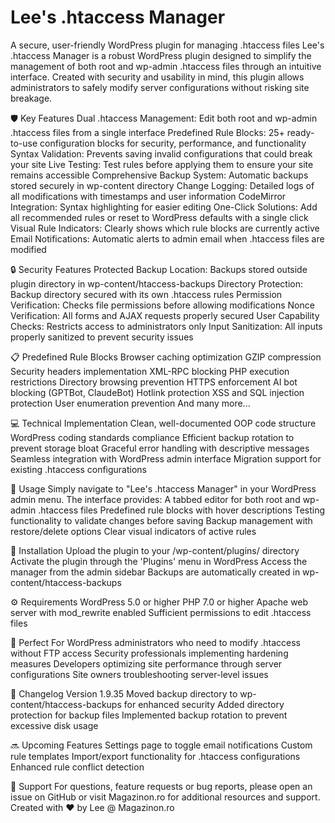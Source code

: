 # Lee's .htaccess Manager

A secure, user-friendly WordPress plugin for managing .htaccess files
Lee's .htaccess Manager is a robust WordPress plugin designed to simplify the management of both root and wp-admin .htaccess files through an intuitive interface. Created with security and usability in mind, this plugin allows administrators to safely modify server configurations without risking site breakage.

🛡️ Key Features
Dual .htaccess Management: Edit both root and wp-admin .htaccess files from a single interface
Predefined Rule Blocks: 25+ ready-to-use configuration blocks for security, performance, and functionality
Syntax Validation: Prevents saving invalid configurations that could break your site
Live Testing: Test rules before applying them to ensure your site remains accessible
Comprehensive Backup System: Automatic backups stored securely in wp-content directory
Change Logging: Detailed logs of all modifications with timestamps and user information
CodeMirror Integration: Syntax highlighting for easier editing
One-Click Solutions: Add all recommended rules or reset to WordPress defaults with a single click
Visual Rule Indicators: Clearly shows which rule blocks are currently active
Email Notifications: Automatic alerts to admin email when .htaccess files are modified

🔒 Security Features
Protected Backup Location: Backups stored outside plugin directory in wp-content/htaccess-backups
Directory Protection: Backup directory secured with its own .htaccess rules
Permission Verification: Checks file permissions before allowing modifications
Nonce Verification: All forms and AJAX requests properly secured
User Capability Checks: Restricts access to administrators only
Input Sanitization: All inputs properly sanitized to prevent security issues

📋 Predefined Rule Blocks
Browser caching optimization
GZIP compression
Security headers implementation
XML-RPC blocking
PHP execution restrictions
Directory browsing prevention
HTTPS enforcement
AI bot blocking (GPTBot, ClaudeBot)
Hotlink protection
XSS and SQL injection protection
User enumeration prevention
And many more...

💻 Technical Implementation
Clean, well-documented OOP code structure
WordPress coding standards compliance
Efficient backup rotation to prevent storage bloat
Graceful error handling with descriptive messages
Seamless integration with WordPress admin interface
Migration support for existing .htaccess configurations

🚀 Usage
Simply navigate to "Lee's .htaccess Manager" in your WordPress admin menu. The interface provides:
A tabbed editor for both root and wp-admin .htaccess files
Predefined rule blocks with hover descriptions
Testing functionality to validate changes before saving
Backup management with restore/delete options
Clear visual indicators of active rules

🔧 Installation
Upload the plugin to your /wp-content/plugins/ directory
Activate the plugin through the 'Plugins' menu in WordPress
Access the manager from the admin sidebar
Backups are automatically created in wp-content/htaccess-backups

⚙️ Requirements
WordPress 5.0 or higher
PHP 7.0 or higher
Apache web server with mod_rewrite enabled
Sufficient permissions to edit .htaccess files

🌟 Perfect For
WordPress administrators who need to modify .htaccess without FTP access
Security professionals implementing hardening measures
Developers optimizing site performance through server configurations
Site owners troubleshooting server-level issues

🔄 Changelog
Version 1.9.35
Moved backup directory to wp-content/htaccess-backups for enhanced security
Added directory protection for backup files
Implemented backup rotation to prevent excessive disk usage

🔜 Upcoming Features
Settings page to toggle email notifications
Custom rule templates
Import/export functionality for .htaccess configurations
Enhanced rule conflict detection

💬 Support
For questions, feature requests or bug reports, please open an issue on GitHub or visit Magazinon.ro for additional resources and support.
Created with ❤️ by Lee @ Magazinon.ro
